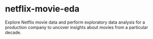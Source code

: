 # netflix-movie-eda
Explore Netflix movie data and perform exploratory data analysis for a production company to uncover insights about movies from a particular decade.
